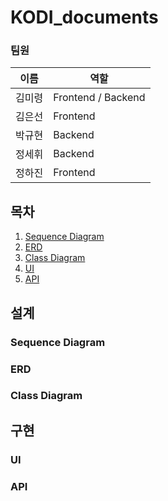 # KODI_documents

### 팀원
|이름|역할|
|---|---|
|김미령|Frontend / Backend|
|김은선|Frontend|
|박규현|Backend|
|정세휘|Backend|
|정하진|Frontend|

## 목차
1. [Sequence Diagram](#sequence-diagram)
2. [ERD](#erd)
3. [Class Diagram](#class-diagram)
4. [UI](#ui)
5. [API](#api)

## 설계
### Sequence Diagram
### ERD
### Class Diagram

## 구현
### UI
### API
